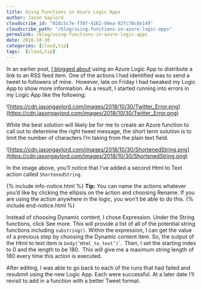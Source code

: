 ```yaml
---
title: Using Functions in Azure Logic Apps
author: Jason Gaylord
cloudscribe_id: "02dc5c7e-f78f-4162-94ea-92fc78cde149"
cloudscribe_path: "/blog/using-functions-in-azure-logic-apps"
permalink: /blog/using-functions-in-azure-logic-apps
date: 2018-10-30
categories: [cloud,tip]
tags:  [cloud,tip]
---
```


In an earlier post, [I blogged about](https://jasong.us/2yKwFRq) using an Azure Logic App to distribute a link to an RSS feed item. One of the actions I had identified was to send a tweet to followers of mine.  However, late on Friday I had tweaked my Logic App to show more information. As a result, I started running into errors in my Logic App like the following:

![https://cdn.jasongaylord.com/images/2018/10/30/Twitter_Error.png](https://cdn.jasongaylord.com/images/2018/10/30/Twitter_Error.png)

While the best solution will likely be for me to create an Azure function to call out to determine the right tweet message, the short term solution is to limit the number of characters I’m taking from the plain text field. 

![https://cdn.jasongaylord.com/images/2018/10/30/ShortenedString.png](https://cdn.jasongaylord.com/images/2018/10/30/ShortenedString.png)

In the image above, you’ll notice that I’ve added a second Html to Text action called `ShortenedString`.

{% include info-notice.html %}
**Tip:** You can name the actions whatever you’d like by clicking the ellipsis on the action and choosing Rename. If you are using the action anywhere in the logic, you won’t be able to do this.
{% include end-notice.html %}

Instead of choosing Dynamic content, I chose Expression. Under the String functions, click See more. This will provide a list of all of the potential string functions including `substring()`. Within the expression, I can get the value of a previous step by choosing the Dynamic content item. So, the output of the Html to text item is `body(‘Html_to_text’)`</font>`.  Then, I set the starting index to 0 and the length to be 180.  This will give me a maximum string length of 180 every time this action is executed.

After editing, I was able to go back to each of the runs that had failed and resubmit using the new Logic App. Each were successful. At a later date I’ll revisit to add in a function with a better Tweet format.
